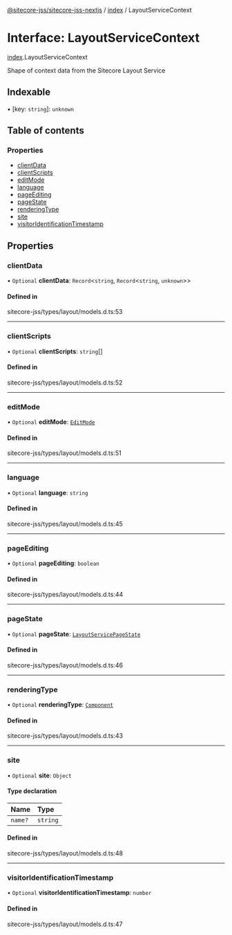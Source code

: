 [@sitecore-jss/sitecore-jss-nextjs](../README.md) / [index](../modules/index.md) / LayoutServiceContext

# Interface: LayoutServiceContext

[index](../modules/index.md).LayoutServiceContext

Shape of context data from the Sitecore Layout Service

## Indexable

▪ [key: `string`]: `unknown`

## Table of contents

### Properties

- [clientData](index.LayoutServiceContext.md#clientdata)
- [clientScripts](index.LayoutServiceContext.md#clientscripts)
- [editMode](index.LayoutServiceContext.md#editmode)
- [language](index.LayoutServiceContext.md#language)
- [pageEditing](index.LayoutServiceContext.md#pageediting)
- [pageState](index.LayoutServiceContext.md#pagestate)
- [renderingType](index.LayoutServiceContext.md#renderingtype)
- [site](index.LayoutServiceContext.md#site)
- [visitorIdentificationTimestamp](index.LayoutServiceContext.md#visitoridentificationtimestamp)

## Properties

### clientData

• `Optional` **clientData**: `Record`\<`string`, `Record`\<`string`, `unknown`\>\>

#### Defined in

sitecore-jss/types/layout/models.d.ts:53

___

### clientScripts

• `Optional` **clientScripts**: `string`[]

#### Defined in

sitecore-jss/types/layout/models.d.ts:52

___

### editMode

• `Optional` **editMode**: [`EditMode`](../enums/index.EditMode.md)

#### Defined in

sitecore-jss/types/layout/models.d.ts:51

___

### language

• `Optional` **language**: `string`

#### Defined in

sitecore-jss/types/layout/models.d.ts:45

___

### pageEditing

• `Optional` **pageEditing**: `boolean`

#### Defined in

sitecore-jss/types/layout/models.d.ts:44

___

### pageState

• `Optional` **pageState**: [`LayoutServicePageState`](../enums/index.LayoutServicePageState.md)

#### Defined in

sitecore-jss/types/layout/models.d.ts:46

___

### renderingType

• `Optional` **renderingType**: [`Component`](../enums/index.RenderingType.md#component)

#### Defined in

sitecore-jss/types/layout/models.d.ts:43

___

### site

• `Optional` **site**: `Object`

#### Type declaration

| Name | Type |
| :------ | :------ |
| `name?` | `string` |

#### Defined in

sitecore-jss/types/layout/models.d.ts:48

___

### visitorIdentificationTimestamp

• `Optional` **visitorIdentificationTimestamp**: `number`

#### Defined in

sitecore-jss/types/layout/models.d.ts:47
